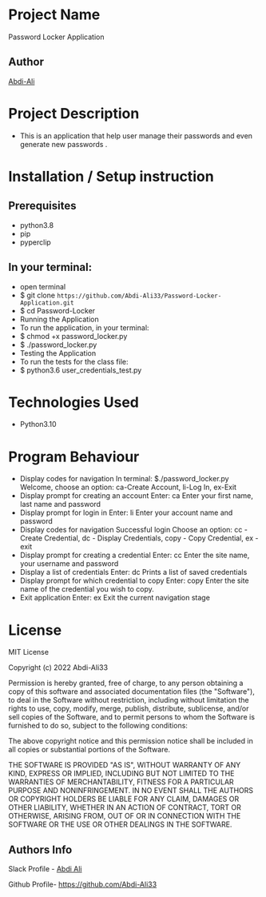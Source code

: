 # Project Name

Password Locker Application

## Author

[Abdi-Ali](https://github.com/Abdi-Ali33)

# Project Description

- This is an application that help user manage their passwords and even generate new passwords .

# Installation / Setup instruction

## Prerequisites

- python3.8
- pip
- pyperclip

## In your terminal:

- open terminal
- $ git clone `https://github.com/Abdi-Ali33/Password-Locker-Application.git`
- $ cd Password-Locker
- Running the Application
- To run the application, in your terminal:
- $ chmod +x password_locker.py
- $ ./password_locker.py
- Testing the Application
- To run the tests for the class file:
- $ python3.6 user_credentials_test.py

# Technologies Used

- Python3.10

# Program Behaviour

- Display codes for navigation In terminal: $./password_locker.py Welcome, choose an option: ca-Create Account, li-Log In, ex-Exit
- Display prompt for creating an account Enter: ca Enter your first name, last name and password
- Display prompt for login in Enter: li Enter your account name and password
- Display codes for navigation Successful login Choose an option: cc - Create Credential, dc - Display Credentials, copy - Copy Credential, ex - exit
- Display prompt for creating a credential Enter: cc Enter the site name, your username and password
- Display a list of credentials Enter: dc Prints a list of saved credentials
- Display prompt for which credential to copy Enter: copy Enter the site name of the credential you wish to copy.
- Exit application Enter: ex Exit the current navigation stage

# License

MIT License

Copyright (c) 2022 Abdi-Ali33

Permission is hereby granted, free of charge, to any person obtaining a copy
of this software and associated documentation files (the "Software"), to deal
in the Software without restriction, including without limitation the rights
to use, copy, modify, merge, publish, distribute, sublicense, and/or sell
copies of the Software, and to permit persons to whom the Software is
furnished to do so, subject to the following conditions:

The above copyright notice and this permission notice shall be included in all
copies or substantial portions of the Software.

THE SOFTWARE IS PROVIDED "AS IS", WITHOUT WARRANTY OF ANY KIND, EXPRESS OR
IMPLIED, INCLUDING BUT NOT LIMITED TO THE WARRANTIES OF MERCHANTABILITY,
FITNESS FOR A PARTICULAR PURPOSE AND NONINFRINGEMENT. IN NO EVENT SHALL THE
AUTHORS OR COPYRIGHT HOLDERS BE LIABLE FOR ANY CLAIM, DAMAGES OR OTHER
LIABILITY, WHETHER IN AN ACTION OF CONTRACT, TORT OR OTHERWISE, ARISING FROM,
OUT OF OR IN CONNECTION WITH THE SOFTWARE OR THE USE OR OTHER DEALINGS IN THE
SOFTWARE.

## Authors Info

Slack Profile - [Abdi Ali](https://app.slack.com/client/T0101L740P4/D032HD8S7CP)

Github Profile- https://github.com/Abdi-Ali33
